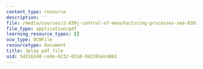 ```yaml
---
content_type: resource
description: ''
file: /media/courses/2-830j-control-of-manufacturing-processes-sma-6303-spring-2008/5d316248ce9e623203109423914c4862_vHxLQwZtAD8.pdf
file_type: application/pdf
learning_resource_types: []
ocw_type: OCWFile
resourcetype: Document
title: 3play pdf file
uid: 5d316248-ce9e-6232-0310-9423914c4862
---
```

